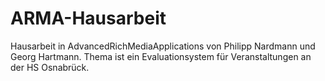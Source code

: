 ARMA-Hausarbeit
===============

Hausarbeit in AdvancedRichMediaApplications von Philipp Nardmann und Georg Hartmann. 
Thema ist ein Evaluationsystem für Veranstaltungen an der HS Osnabrück.
